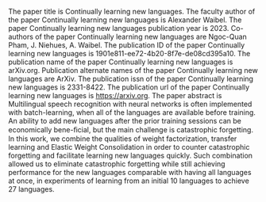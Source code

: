 The paper title is Continually learning new languages.
The faculty author of the paper Continually learning new languages is Alexander Waibel.
The paper Continually learning new languages publication year is 2023.
Co-authors of the paper Continually learning new languages are Ngoc-Quan Pham, J. Niehues, A. Waibel.
The publication ID of the paper Continually learning new languages is 1901e811-ee72-4b20-8f7e-de08cd395a10.
The publication name of the paper Continually learning new languages is arXiv.org.
Publication alternate names of the paper Continually learning new languages are ArXiv.
The publication issn of the paper Continually learning new languages is 2331-8422.
The publication url of the paper Continually learning new languages is https://arxiv.org.
The paper abstract is Multilingual speech recognition with neural networks is often implemented with batch-learning, when all of the languages are available before training. An ability to add new languages after the prior training sessions can be economically bene-ﬁcial, but the main challenge is catastrophic forgetting. In this work, we combine the qualities of weight factorization, transfer learning and Elastic Weight Consolidation in order to counter catastrophic forgetting and facilitate learning new languages quickly. Such combination allowed us to eliminate catastrophic forgetting while still achieving performance for the new languages comparable with having all languages at once, in experiments of learning from an initial 10 languages to achieve 27 languages.
